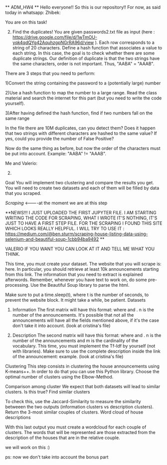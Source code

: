 ** ADM_HW4 **
Hello everyone!!
So this is our repository!! 
For now, as said today in whatsapp:
Zhibek:
 
You are on this task!

2) Find the duplicates!
You are given passwords2.txt file as input    (here : https://drive.google.com/file/d/1wTmOU-yqk4qdQYg42AquhzgpNGrRA96d/view ). Each row corresponds to a string of 20 characters. Define a hash function that associates a value to each string. In this case, the goal is to check whether there are some duplicate strings. Our definition of duplicate is that the two strings have the same characters, order is not important. Thus, "AABA" = "AAAB".


There are 3 steps that you need to perform:

1)Convert the string containing the password to a (potentially large) number

2)Use a hash function to map the number to a large range. Read the class material and search the internet for this part (but you need to write the code yourself).

3)After having defined the hash function, find if two numbers fall on the same range

In the file there are 10M duplicates, can you detect them?
Does it happen that two strings with different characters are hashed to the same value? If yes, could you provide the number of False Positive?

Now do the same thing as before, but now the order of the characters must be put into account. Example: "AABA" != "AAAB".


Me and Valerio:

2)
Goal
You will implement two clustering and compare the results you get. You will need to create two datasets and each of them will be filled by data that you scraped.

*Scraping*  <----at the moment we are at this step

**NEWS!!! I JUST UPLOADED THE FIRST JUPYTER FILE. I AM STARTING WRITING THE CODE FOR SCRAPING, WHAT I WROTE IT'S NOTHING, IT'S JUST TO HAVE A FIRST STEP FILE. FOR THE SCRAPING I FOUND THIS SITE WHICH LOOKS REALLY HELPFUL. I WILL TRY TO USE IT : https://medium.com/@ben.sturm/scraping-house-listing-data-using-selenium-and-beautiful-soup-1cbb94ba9492 **

VALERIO IF YOU WANT YOU CAN LOOK AT IT AND TELL ME WHAT YOU THINK.

This time, you must create your dataset. The website that you will scrape is: here. In particular, you should retrieve at least 10k announcements starting from this link. The information that you need to extract is explained afterwords. Remember, whenever you have text to work on, do some pre-processing. Use the Beautiful Soup library to parse the html. 

Make sure to put a time.sleep(t), where t is the number of seconds, to prevent the website block. It might take a while, be patient.
Datasets

1) Information
The first matrix will have this format:  where  and . n is the number of the announcements. It's possible that not all the announcements will have all the fields mentioned above, if it's the case don't take it into account. (look at cristina's file)


2) Description
The second matrix will have this format:  where  and . n is the number of the announcements and m is the cardinality of the vocabulary. This time, you must implement the Tf-Idf by yourself (not with libraries). Make sure to use the complete description inside the link of the announcement: example. (look at cristina's file)


Clustering
This step consists in clustering the house announcements using K-means++. In order to do that you can use this Python library. Choose the optimal number of clusters using the Elbow-Method.



Comparison among cluster
We expect that both datasets will lead to similar clusters. Is this true?
Find similar clusters

To check this, use the Jaccard-Similarity to measure the similarity betweeen the two outputs (information clusters vs description clusters). Return the 3-most similar couples of clusters.
Word cloud of house descriptions

With this last output you must create a wordcloud for each couple of clusters. The words that will be represented are those extracted from the description of the houses that are in the relative couple.

we will work on this :)

ps: now we don't take into account the bonus part 
